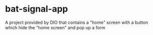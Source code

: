# bat-signal-app
A project provided by DIO that contains a "home" screen with a button which hide the "home screen" and pop up a form
